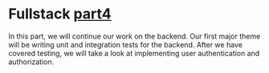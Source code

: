 # Fullstack [part4](https://fullstackopen.com/en/part4)
In this part, we will continue our work on the backend. Our first major theme will be writing unit and integration tests for the backend. After we have covered testing, we will take a look at implementing user authentication and authorization.
